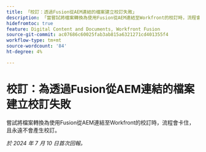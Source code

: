 ```yaml
---
title: 「校訂：透過Fusion從AEM連結的檔案建立校訂失敗」
description: 「當嘗試將檔案轉換為使用Fusion從AEM連結至Workfront的校訂時，流程會卡住，且永遠不會產生校訂。」
hidefromtoc: true
feature: Digital Content and Documents, Workfront Fusion
source-git-commit: ac07686c60025fab3ab815a6321271cd401355f4
workflow-type: tm+mt
source-wordcount: '84'
ht-degree: 4%

---
```



# 校訂：為透過Fusion從AEM連結的檔案建立校訂失敗

嘗試將檔案轉換為使用Fusion從AEM連結至Workfront的校訂時，流程會卡住，且永遠不會產生校訂。

_於 2024 年 7 月 10 日首次回報。_
